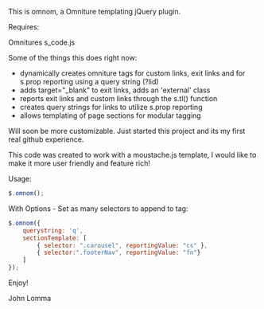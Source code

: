 This is omnom, a Omniture templating jQuery plugin.

Requires:

Omnitures s_code.js

Some of the things this does right now:
+ dynamically creates omniture tags for custom links, exit links and for s.prop reporting using a query string (?lid)
+ adds target="_blank" to exit links, adds an 'external' class
+ reports exit links and custom links through the s.tl() function
+ creates query strings for links to utilize s.prop reporting
+ allows templating of page sections for modular tagging

Will soon be more customizable.  Just started this project and its my first real github experience.

This code was created to work with a moustache.js template, I would like to make it more user friendly and feature rich!


Usage:
```javascript
$.omnom();
```

With Options - Set as many selectors to append to tag:
```javascript
$.omnom({
    querystring: 'q',
    sectionTemplate: [
        { selector: ".carousel", reportingValue: "cs" },
        { selector:".footerNav", reportingValue: "fn"}
    ]
});
```

Enjoy!

John Lomma

